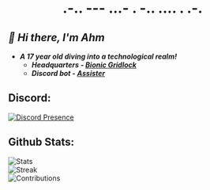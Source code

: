 <h1 align="center">.-.. --- ...- . -.. .... . .-.</h1>

## *👋 Hi there, I'm Ahm*
    
- ***A 17 year old diving into a technological realm!***
  - ***Headquarters - [Bionic Gridlock](https://discord.gg/w2hjjanuD4)***
  - ***Discord bot - [Assister](https://discord.ly/assister)***

## Discord:
  [![Discord Presence](https://lanyard.cnrad.dev/api/1202651568667885570)](https://discord.com/users/1202651568667885570)
   
## Github Stats:  
  ![Stats](https://github-readme-stats.vercel.app/api?username=code2ahm&show_icons=true&hide_title=true&count_private=true&hide=prs&theme=dark)</br>
  ![Streak](https://github-readme-streak-stats.herokuapp.com/?user=code2ahm&theme=dark)</br>
  ![Contributions](https://github-contributor-stats.vercel.app/api?username=code2ahm&limit=3&theme=dark&combine_all_yearly_contributions=true)</br>
